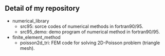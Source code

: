 ## Detail of my repository
- numerical_library
  - src95: sorce codes of numerical methods in fortran90/95.
  - src95_demo: demo program of numerical method in fortran90/95.
- finite_element_method
  - poisson2d_tri: FEM code for solving 2D-Poisson problem (triangle mesh).
